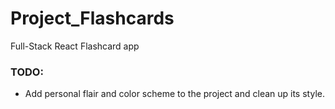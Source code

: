 # Project_Flashcards
Full-Stack React Flashcard app


### **TODO:**
- Add personal flair and color scheme to the project and clean up its style.
